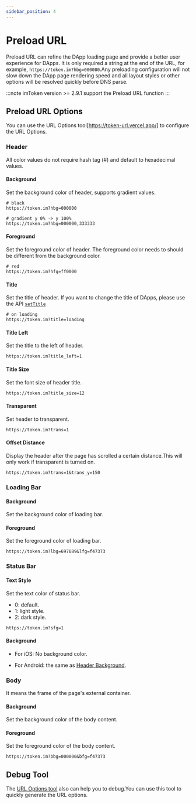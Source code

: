 ```yaml
---
sidebar_position: 4
---
```


# Preload URL

Preload URL can refine the DApp loading page and provide a better user experience for DApps. It is only required a string at the end of the URL, for example, `https://token.im?hbg=000000`.Any preloading configuration will not slow down the DApp page rendering speed and all layout styles or other options will be resolved quickly before DNS parse.

:::note
imToken version >= 2.9.1 support the Preload URL function
:::

## Preload URL Options

You can use the URL Options tool[https://token-url.vercel.app/] to configure the URL Options.

### Header

All color values do not require hash tag (#) and default to hexadecimal values.

#### Background

Set the background color of header, supports gradient values.

```
# black
https://token.im?hbg=000000

# gradient y 0% -> y 100%
https://token.im?hbg=000000,333333
```

#### Foreground

Set the foreground color of header. The foreground color needs to should be different from the background color.

```
# red
https://token.im?hfg=ff0000
```

#### Title

Set the title of header. If you want to change the title of DApps, please use the API [`setTitle`](/webview-docs/function/API#settitle)

```
# on loading
https://token.im?title=loading
```

#### Title Left

Set the title to the left of header.

```
https://token.im?title_left=1
```

#### Title Size

Set the font size of header title.

```
https://token.im?title_size=12
```

#### Transparent

Set header to transparent.

```
https://token.im?trans=1
```

#### Offset Distance

Display the header after the page has scrolled a certain distance.This will only work if transparent is turned on.

```
https://token.im?trans=1&trans_y=150
```

### Loading Bar

#### Background

Set the background color of loading bar.

#### Foreground

Set the foreground color of loading bar.

```
https://token.im?lbg=697689&lfg=f47373
```

### Status Bar

#### Text Style

Set the text color of status bar.

- 0: default.
- 1: light style.
- 2: dark style.

```
https://token.im?sfg=1
```

#### Background

- For iOS: No background color.

* For Android: the same as [Header Background](/webview-docs/function/Preload%20URL#background).

### Body

It means the frame of the page's external container.

#### Background

Set the background color of the body content.

#### Foreground

Set the foreground color of the body content.

```
https://token.im?bbg=000000&bfg=f47373
```

## Debug Tool

The [URL Options tool](https://dapp-url-generator.vercel.app/) also can help you to debug.You can use this tool to quickly generate the URL options.
